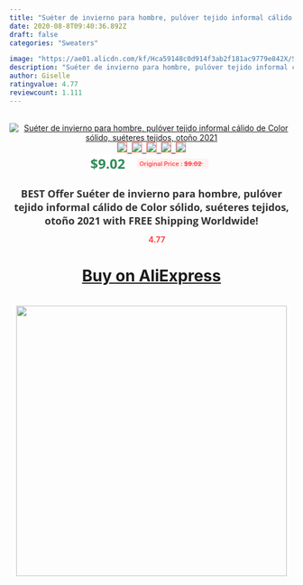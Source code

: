 ```yaml
---
title: "Suéter de invierno para hombre, pulóver tejido informal cálido de Color sólido, suéteres tejidos, otoño 2021"
date: 2020-08-8T09:40:36.892Z
draft: false
categories: "Sweaters"

image: "https://ae01.alicdn.com/kf/Hca59148c0d914f3ab2f181ac9779e842X/Suéter-de-invierno-para-hombre-pulóver-tejido-informal-cálido-de-Color-sólido-suéteres-tejidos-otoño-2021.jpg"
description: "Suéter de invierno para hombre, pulóver tejido informal cálido de Color sólido, suéteres tejidos, otoño 2021"
author: Giselle
ratingvalue: 4.77
reviewcount: 1.111
---
```

<br>
<div style="text-align: center;">
<a href="https://s.click.aliexpress.com/e/_9AAEP7" target="_blank" rel="nofollow noopener noreferrer"><img alt="Suéter de invierno para hombre, pulóver tejido informal cálido de Color sólido, suéteres tejidos, otoño 2021" class="magnifier-image" src="https://ae01.alicdn.com/kf/Hca59148c0d914f3ab2f181ac9779e842X/Suéter-de-invierno-para-hombre-pulóver-tejido-informal-cálido-de-Color-sólido-suéteres-tejidos-otoño-2021.jpg_640x640.jpg">
<br>
<img style="border:1px solid salmon" src="https://ae01.alicdn.com/kf/Hca59148c0d914f3ab2f181ac9779e842X/Suéter-de-invierno-para-hombre-pulóver-tejido-informal-cálido-de-Color-sólido-suéteres-tejidos-otoño-2021.jpg_120x120.jpg">&nbsp;&nbsp;<img style="border:1px solid salmon" src="https://ae01.alicdn.com/kf/H4d30c95a04f141678d278b37b3f1d7bea/Suéter-de-invierno-para-hombre-pulóver-tejido-informal-cálido-de-Color-sólido-suéteres-tejidos-otoño-2021.jpg_120x120.jpg">&nbsp;&nbsp;<img style="border:1px solid salmon" src="https://ae01.alicdn.com/kf/H1e805db06061422eb5cffbfdf38264c5Y/Suéter-de-invierno-para-hombre-pulóver-tejido-informal-cálido-de-Color-sólido-suéteres-tejidos-otoño-2021.jpg_120x120.jpg">&nbsp;&nbsp;<img style="border:1px solid salmon" src="https://ae01.alicdn.com/kf/He3bfd0d5924f444f8500e7ba5d99b456l/Suéter-de-invierno-para-hombre-pulóver-tejido-informal-cálido-de-Color-sólido-suéteres-tejidos-otoño-2021.jpg_120x120.jpg">&nbsp;&nbsp;<img style="border:1px solid salmon" src="https://ae01.alicdn.com/kf/H2ee9db7e4c2b4e8b8358857183a49a2ex/Suéter-de-invierno-para-hombre-pulóver-tejido-informal-cálido-de-Color-sólido-suéteres-tejidos-otoño-2021.jpg_120x120.jpg"></a></div><br0>
<div style="text-align: center;"><span style="background-color: white; border: 0px; box-sizing: border-box; color: seagreen; display: inline-block; font-family: &quot;open sans&quot; , &quot;arial&quot; , &quot;helvetica&quot; , sans-serif , &quot;heiti&quot;; font-size: 24px; font-stretch: inherit; font-weight: 700; line-height: inherit; margin: 0px 10px 0px 0px; padding: 0px; vertical-align: middle;">$9.02 </span>
<span style="background: rgb(255 , 241 , 241); border-radius: 3px; border: 0px; box-sizing: border-box; color: #ff4747; display: inline-block; font-family: inherit; font-size: 12px; font-stretch: inherit; font-style: inherit; font-variant: inherit; font-weight: 600; line-height: inherit; margin: 0px; padding: 2px 5px; transform: scale(0.9); vertical-align: middle;">Original Price : <b style="text-decoration: line-through;">$9.02 </b> &nbsp;&nbsp;</span></div>
<h1 style="color: #333333; display: inline-block; font-family: &quot;open sans&quot; , &quot;arial&quot; , &quot;helvetica&quot; , sans-serif , &quot;heiti&quot;; font-size: 18px; font-stretch: inherit; font-weight: 700; text-align: center;">BEST Offer Suéter de invierno para hombre, pulóver tejido informal cálido de Color sólido, suéteres tejidos, otoño 2021 with FREE Shipping Worldwide!</h1>
<div style="color: #ff4747; text-align: center;">
<img src="https://4.bp.blogspot.com/-M0ZcTcb-5uY/XleCXlxnR4I/AAAAAAAAAEc/OrjgMkXV1oMQFaCRZj5HQwOCBcu3w1FegCPcBGAYYCw/s1600/star.png" style="height: 15px;">&nbsp;<b>4.77</b></div>
<div class="button_cont" align="center"><a class="buynow_a" href="https://s.click.aliexpress.com/e/_9AAEP7" target="_blank" rel="nofollow noopener noreferrer"><H1>Buy on AliExpress</H1></a></div><br>
<div class="separator" style="clear: both; text-align: center;">
<img src="https://lh3.googleusercontent.com/-pTy5HemUv9M/XlePHvY0dAI/AAAAAAAAAE4/0nX5iRUoIWY8eMW9Dpxeirr157OZliDIgCLcBGAsYHQ/s1600/badge.gif" width="480">
</div>
